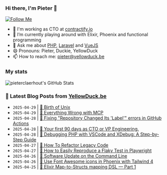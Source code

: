 ### Hi there, I'm Pieter 👋  
[![Follow Me](https://img.shields.io/github/followers/pieterclaerhout?label=Follow&style=social)](https://github.com/pieterclaerhout)

- 🏢 I'm working as CTO at [contractify.io](https://contractify.io)
- 🌱 I’m currently playing around with Elixir, Phoenix and functional programming
- 💬 Ask me about [PHP](https://php.net), [Laravel](http://laravel.com) and [VueJS](https://vuejs.org)
- 😄 Pronouns: Pieter, Duckie, YellowDuck
- 📫 How to reach me: pieter@yellowduck.be

### My stats

![pieterclaerhout's GitHub Stats](https://github-readme-stats.vercel.app/api?username=pieterclaerhout&show_icons=true&count_private=true&line_height=40)

### 📩 Latest Blog Posts from [YellowDuck.be](https://www.yellowduck.be/)
<!-- BLOG-POST-LIST:START -->
- `2025-04-29` | [🔗 Birth of Unix](https://www.yellowduck.be/posts/birth-of-unix)  
- `2025-04-29` | [🔗 Everything Wrong with MCP](https://www.yellowduck.be/posts/everything-wrong-with-mcp)  
- `2025-04-28` | [🐥 Fixing &quot;Repository Changed Its &#39;Label&#39;&quot; errors in GitHub Actions](https://www.yellowduck.be/posts/fixing-repository-changed-its-label-errors-in-github-actions)  
- `2025-04-28` | [🔗 Your first 90 days as CTO or VP Engineering.](https://www.yellowduck.be/posts/your-first-90-days-as-cto-or-vp-engineering)  
- `2025-04-28` | [🔗 Debugging PHP with VSCode and XDebug: A Step-by-Step Guide](https://www.yellowduck.be/posts/debugging-php-with-vscode-and-xdebug-a-step-by-step-guide)  
- `2025-04-27` | [🔗 How To Refactor Legacy Code](https://www.yellowduck.be/posts/how-to-refactor-legacy-code)  
- `2025-04-27` | [🔗 How to Easily Reproduce a Flaky Test in Playwright](https://www.yellowduck.be/posts/how-to-easily-reproduce-a-flaky-test-in-playwright)  
- `2025-04-26` | [🔗 Software Update on the Command Line](https://www.yellowduck.be/posts/software-update-on-the-command-line)  
- `2025-04-26` | [🔗 Use Font Awesome icons in Phoenix with Tailwind 4](https://www.yellowduck.be/posts/use-font-awesome-icons-in-phoenix-with-tailwind-4)  
- `2025-04-25` | [🔗 Elixir Map-to-Structs mapping DSL — Part 1](https://www.yellowduck.be/posts/elixir-map-to-structs-mapping-dsl-part-1)  

<!-- BLOG-POST-LIST:END -->
